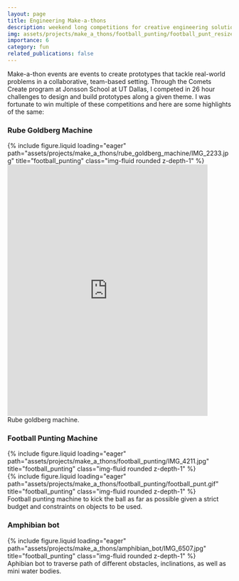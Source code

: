 ```yaml
---
layout: page
title: Engineering Make-a-thons
description: weekend long competitions for creative engineering solutions.
img: assets/projects/make_a_thons/football_punting/football_punt_resized.gif
importance: 6
category: fun
related_publications: false
---
```


Make-a-thon events are events to create prototypes that tackle real-world problems in a collaborative, team-based setting. Through the Comets Create program at Jonsson School at UT Dallas, I competed in 26 hour challenges to design and build prototypes along a given theme. I was fortunate to win multiple of these competitions and here are some highlights of the same:

### Rube Goldberg Machine

<div class="row">
    <div class="col-sm mt-3 mt-md-0">
        {% include figure.liquid loading="eager" path="assets/projects/make_a_thons/rube_goldberg_machine/IMG_2233.jpg" title="football_punting" class="img-fluid rounded z-depth-1" %}
    </div>
    <div class="col-sm mt-3 mt-md-0">
        <iframe width="450" height="565" src="https://www.youtube.com/embed/Pj3WNp2ZR_8?si=bIRJiKdJFC1dXSLd" title="YouTube video player" frameborder="0" allow="accelerometer; autoplay; clipboard-write; encrypted-media; gyroscope; picture-in-picture; web-share" referrerpolicy="strict-origin-when-cross-origin" allowfullscreen></iframe>
    </div>
</div>
<div class="caption">
    Rube goldberg machine.
</div>


### Football Punting Machine

<div class="row">
    <div class="col-sm mt-3 mt-md-0">
        {% include figure.liquid loading="eager" path="assets/projects/make_a_thons/football_punting/IMG_4211.jpg" title="football_punting" class="img-fluid rounded z-depth-1" %}
    </div>
    <div class="col-sm mt-3 mt-md-0">
        {% include figure.liquid loading="eager" path="assets/projects/make_a_thons/football_punting/football_punt.gif" title="football_punting" class="img-fluid rounded z-depth-1" %}
    </div>
</div>
<div class="caption">
    Football punting machine to kick the ball as far as possible given a strict budget and constraints on objects to be used.
</div>

### Amphibian bot

<div class="row">
    <div class="col-sm mt-3 mt-md-0">
        {% include figure.liquid loading="eager" path="assets/projects/make_a_thons/amphibian_bot/IMG_6507.jpg" title="football_punting" class="img-fluid rounded z-depth-1" %}
    </div>
</div>
<div class="caption">
    Aphibian bot to traverse path of different obstacles, inclinations, as well as mini water bodies.
</div>

<!-- Google tag (gtag.js) -->
<script async src="https://www.googletagmanager.com/gtag/js?id=G-V1HSZE1Y7M"></script>
<script>
  window.dataLayer = window.dataLayer || [];
  function gtag(){dataLayer.push(arguments);}
  gtag('js', new Date());

  gtag('config', 'G-V1HSZE1Y7M');
</script>